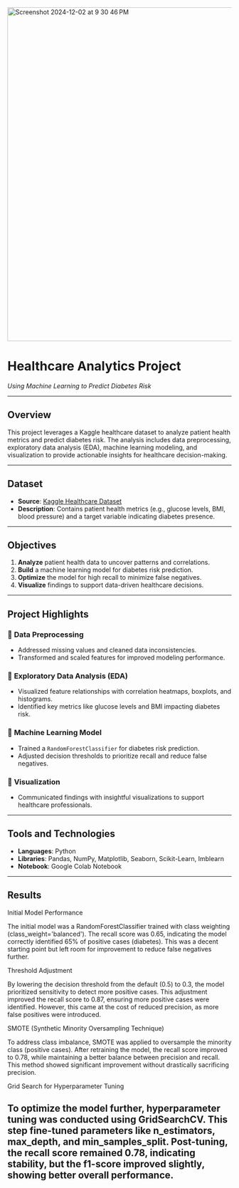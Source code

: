 
<img width="750" alt="Screenshot 2024-12-02 at 9 30 46 PM" src="https://github.com/user-attachments/assets/0971f968-5432-4d1c-aad9-16d745a5c663">



# **Healthcare Analytics Project**  
*Using Machine Learning to Predict Diabetes Risk* 

---

## **Overview**  
This project leverages a Kaggle healthcare dataset to analyze patient health metrics and predict diabetes risk. The analysis includes data preprocessing, exploratory data analysis (EDA), machine learning modeling, and visualization to provide actionable insights for healthcare decision-making.

---

## **Dataset**  
- **Source**: [Kaggle Healthcare Dataset](https://www.kaggle.com/)  
- **Description**: Contains patient health metrics (e.g., glucose levels, BMI, blood pressure) and a target variable indicating diabetes presence.  

---

## **Objectives**  
1. **Analyze** patient health data to uncover patterns and correlations.  
2. **Build** a machine learning model for diabetes risk prediction.  
3. **Optimize** the model for high recall to minimize false negatives.  
4. **Visualize** findings to support data-driven healthcare decisions.

---

## **Project Highlights**  

### 🔹 **Data Preprocessing**  
- Addressed missing values and cleaned data inconsistencies.  
- Transformed and scaled features for improved modeling performance.  

### 🔹 **Exploratory Data Analysis (EDA)**  
- Visualized feature relationships with correlation heatmaps, boxplots, and histograms.  
- Identified key metrics like glucose levels and BMI impacting diabetes risk.  

### 🔹 **Machine Learning Model**  
- Trained a `RandomForestClassifier` for diabetes risk prediction.  
- Adjusted decision thresholds to prioritize recall and reduce false negatives.  

### 🔹 **Visualization**  
- Communicated findings with insightful visualizations to support healthcare professionals.

---

## **Tools and Technologies**  
- **Languages**: Python  
- **Libraries**: Pandas, NumPy, Matplotlib, Seaborn, Scikit-Learn, Imblearn  
- **Notebook**: Google Colab Notebook  

---

## **Results**  
Initial Model Performance

The initial model was a RandomForestClassifier trained with class weighting (class_weight='balanced'). The recall score was 0.65, indicating the model correctly identified 65% of positive cases (diabetes). This was a decent starting point but left room for improvement to reduce false negatives further.

Threshold Adjustment

By lowering the decision threshold from the default (0.5) to 0.3, the model prioritized sensitivity to detect more positive cases. This adjustment improved the recall score to 0.87, ensuring more positive cases were identified. However, this came at the cost of reduced precision, as more false positives were introduced.

SMOTE (Synthetic Minority Oversampling Technique)

To address class imbalance, SMOTE was applied to oversample the minority class (positive cases). After retraining the model, the recall score improved to 0.78, while maintaining a better balance between precision and recall. This method showed significant improvement without drastically sacrificing precision.

Grid Search for Hyperparameter Tuning

To optimize the model further, hyperparameter tuning was conducted using GridSearchCV. This step fine-tuned parameters like n_estimators, max_depth, and min_samples_split. Post-tuning, the recall score remained 0.78, indicating stability, but the f1-score improved slightly, showing better overall performance.
---

 

